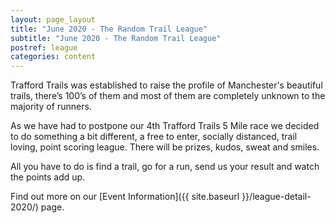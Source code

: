 ```yaml
---
layout: page_layout
title: "June 2020 - The Random Trail League"
subtitle: "June 2020 - The Random Trail League"
postref: league
categories: content
---
```


Trafford Trails was established to raise the profile of Manchester's beautiful trails, there’s 100’s of them and most of them are completely unknown to the majority of runners.

As we have had to postpone our 4th Trafford Trails 5 Mile race we decided to do something a bit different, a free to enter, socially distanced, trail loving, point scoring league. There will be prizes, kudos, sweat and smiles.

All you have to do is find a trail, go for a run, send us your result and watch the points add up.

Find out more on our [Event Information]({{ site.baseurl }}/league-detail-2020/) page.